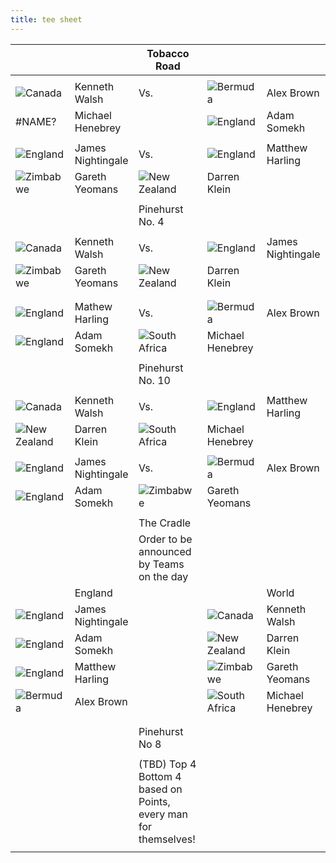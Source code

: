 ```yaml
---
title: tee sheet
---
```



|        |                   | Tobacco Road                                                    |                  |                   |
| ------ | ----------------- | --------------------------------------------------------------- | ---------------- | ----------------- |
|        |                   |                                                                 |                  |                   |
| ![Canada](https://flagcdn.com/56x42/ca.png)| Kenneth Walsh     | Vs.  | ![Bermuda](https://flagcdn.com/56x42/bm.png)| Alex Brown        |
| #NAME? | Michael Henebrey  ||![England](https://flagcdn.com/56x42/gb-eng.png)| Adam Somekh      |
|        |                   |                                                                 |                  |                   |
|![England](https://flagcdn.com/56x42/gb-eng.png) | James Nightingale | Vs.                                                             |![England](https://flagcdn.com/56x42/gb-eng.png) | Matthew Harling    |
| ![Zimbabwe](https://flagcdn.com/56x42/zw.png)| Gareth Yeomans    | ![New Zealand](https://flagcdn.com/56x42/nz.png) | Darren Klein     |
|        |                   |                                                                 |                  |                   |
|        |                   | Pinehurst No. 4                                                 |                  |                   |
|        |                   |                                                                 |                  |                   |
| ![Canada](https://flagcdn.com/56x42/ca.png) | Kenneth Walsh     | Vs.                                                             | ![England](https://flagcdn.com/56x42/gb-eng.png) | James Nightingale |
| ![Zimbabwe](https://flagcdn.com/56x42/zw.png)| Gareth Yeomans    | ![New Zealand](https://flagcdn.com/56x42/nz.png) | Darren Klein     |
|        |                   |                                                                 |                  |                   |
|        |                   |                                                                 |                  |                   |
|![England](https://flagcdn.com/56x42/gb-eng.png) | Mathew Harling    | Vs.                                                             |![Bermuda](https://flagcdn.com/56x42/bm.png)| Alex Brown        |
| ![England](https://flagcdn.com/56x42/gb-eng.png) | Adam Somekh       | ![South Africa](https://flagcdn.com/56x42/za.png) | Michael Henebrey |
|        |                   |                                                                 |                  |                   |
|        |                   | Pinehurst No. 10                                                |                  |                   |
|        |                   |                                                                 |                  |                   |
| ![Canada](https://flagcdn.com/56x42/ca.png)| Kenneth Walsh     | Vs.                                                             |![England](https://flagcdn.com/56x42/gb-eng.png) | Matthew Harling    |
| ![New Zealand](https://flagcdn.com/56x42/nz.png) | Darren Klein      | ![South Africa](https://flagcdn.com/56x42/za.png)| Michael Henebrey |
|        |                   |                                                                 |                  |                   |
| ![England](https://flagcdn.com/56x42/gb-eng.png) | James Nightingale | Vs.                                                             |![Bermuda](https://flagcdn.com/56x42/bm.png)| Alex Brown        |
| ![England](https://flagcdn.com/56x42/gb-eng.png) | Adam Somekh       | ![Zimbabwe](https://flagcdn.com/56x42/zw.png)| Gareth Yeomans   |
|        |                   |                                                                 |                  |                   |
|        |                   | The Cradle                                                      |                  |                   |
|        |                   | Order to be announced by Teams on the day                       |                  |                   |
|        | England           |                                                                 |                  | World             |
| ![England](https://flagcdn.com/56x42/gb-eng.png) | James Nightingale | | ![Canada](https://flagcdn.com/56x42/ca.png)          | Kenneth Walsh     |
| ![England](https://flagcdn.com/56x42/gb-eng.png)  | Adam Somekh       ||![New Zealand](https://flagcdn.com/56x42/nz.png) | Darren Klein      |
| ![England](https://flagcdn.com/56x42/gb-eng.png)  | Matthew Harling    | | ![Zimbabwe](https://flagcdn.com/56x42/zw.png)| Gareth Yeomans    |
| ![Bermuda](https://flagcdn.com/56x42/bm.png)| Alex Brown        | | ![South Africa](https://flagcdn.com/56x42/za.png)| Michael Henebrey  |
|        |                   |                                                                 |                  |                   |
|        |                   |                                                                 |                  |                   |
|        |                   | Pinehurst No 8                                                  |                  |                   |
|        |                   |                                                                 |                  |                   |
|        |                   | (TBD) Top 4 Bottom 4 based on Points, every man for themselves! |                  |                   |
|        |                   |                                                                 |                  |                   |